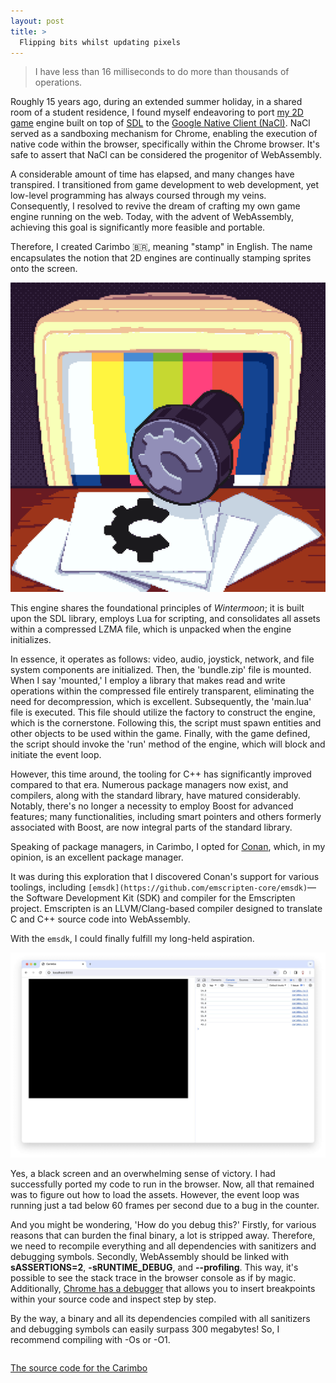 ```yaml
---
layout: post
title: >
  Flipping bits whilst updating pixels
---
```


> I have less than 16 milliseconds to do more than thousands of operations.

Roughly 15 years ago, during an extended summer holiday, in a shared room of a student residence, I found myself endeavoring to port [my 2D game](https://github.com/skhaz/wintermoon) engine built on top of [SDL](https://en.wikipedia.org/wiki/Simple_DirectMedia_Layer) to the [Google Native Client \(NaCl\)](https://en.wikipedia.org/wiki/Google_Native_Client). NaCl served as a sandboxing mechanism for Chrome, enabling the execution of native code within the browser, specifically within the Chrome browser. It's safe to assert that NaCl can be considered the progenitor of WebAssembly.

A considerable amount of time has elapsed, and many changes have transpired. I transitioned from game development to web development, yet low-level programming has always coursed through my veins. Consequently, I resolved to revive the dream of crafting my own game engine running on the web. Today, with the advent of WebAssembly, achieving this goal is significantly more feasible and portable.

Therefore, I created Carimbo 🇧🇷, meaning "stamp" in English. The name encapsulates the notion that 2D engines are continually stamping sprites onto the screen.

![](/public/2023-11-12-flipping-bits-whilst-updating-pixels/carimbo.png)

This engine shares the foundational principles of _Wintermoon_; it is built upon the SDL library, employs Lua for scripting, and consolidates all assets within a compressed LZMA file, which is unpacked when the engine initializes.

In essence, it operates as follows: video, audio, joystick, network, and file system components are initialized. Then, the 'bundle.zip' file is mounted. When I say 'mounted,' I employ a library that makes read and write operations within the compressed file entirely transparent, eliminating the need for decompression, which is excellent. Subsequently, the 'main.lua' file is executed. This file should utilize the factory to construct the engine, which is the cornerstone. Following this, the script must spawn entities and other objects to be used within the game. Finally, with the game defined, the script should invoke the 'run' method of the engine, which will block and initiate the event loop.

However, this time around, the tooling for C++ has significantly improved compared to that era. Numerous package managers now exist, and compilers, along with the standard library, have matured considerably. Notably, there's no longer a necessity to employ Boost for advanced features; many functionalities, including smart pointers and others formerly associated with Boost, are now integral parts of the standard library.

Speaking of package managers, in Carimbo, I opted for [Conan](https://conan.io/), which, in my opinion, is an excellent package manager.

It was during this exploration that I discovered Conan's support for various toolings, including `[emsdk](https://github.com/emscripten-core/emsdk)`—the Software Development Kit (SDK) and compiler for the Emscripten project. Emscripten is an LLVM/Clang-based compiler designed to translate C and C++ source code into WebAssembly.

With the `emsdk`, I could finally fulfill my long-held aspiration.

![](/public/2023-11-12-flipping-bits-whilst-updating-pixels/blank.jpeg)

Yes, a black screen and an overwhelming sense of victory. I had successfully ported my code to run in the browser. Now, all that remained was to figure out how to load the assets. However, the event loop was running just a tad below 60 frames per second due to a bug in the counter.

And you might be wondering, 'How do you debug this?' Firstly, for various reasons that can burden the final binary, a lot is stripped away. Therefore, we need to recompile everything and all dependencies with sanitizers and debugging symbols. Secondly, WebAssembly should be linked with **sASSERTIONS=2**, **-sRUNTIME_DEBUG**, and **--profiling**. This way, it's possible to see the stack trace in the browser console as if by magic. Additionally, [Chrome has a debugger](https://developer.chrome.com/blog/wasm-debugging-2020/) that allows you to insert breakpoints within your source code and inspect step by step.

By the way, a binary and all its dependencies compiled with all sanitizers and debugging symbols can easily surpass 300 megabytes! So, I recommend compiling with -Os or -O1.

<style>
  .container {
    display: flex;
    align-items: center;
    justify-content: center;
  }
</style>
<div class="container">
  <canvas id="canvas" oncontextmenu="event.preventDefault()"></canvas>
  <script type="text/javascript" type="module">
    var Module = {
      canvas: (function () {
        return document.getElementById("canvas");
      })(),
    };
  </script>
  <script type="text/javascript" src="/public/2023-11-12-flipping-bits-whilst-updating-pixels/carimbo.js"></script>
</div>

[The source code for the Carimbo](https://github.com/carimbolabs/carimbo)

